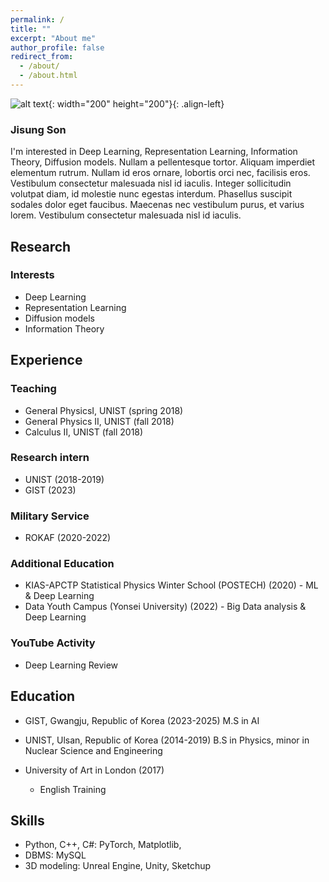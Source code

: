 ```yaml
---
permalink: /
title: ""
excerpt: "About me"
author_profile: false
redirect_from: 
  - /about/
  - /about.html
---
```




![alt text](https://github.com/int141312/int141312.github.io/blob/gh-pages/images/profile.png?raw=true){: width="200" height="200"}{: .align-left} 

### Jisung Son


I'm interested in Deep Learning, Representation Learning, Information Theory, Diffusion models. Nullam a pellentesque tortor. Aliquam imperdiet elementum rutrum. Nullam id eros ornare, lobortis orci nec, facilisis eros. Vestibulum consectetur malesuada nisl id iaculis. Integer sollicitudin volutpat diam, id molestie nunc egestas interdum. Phasellus suscipit sodales dolor eget faucibus. Maecenas nec vestibulum purus, et varius lorem. Vestibulum consectetur malesuada nisl id iaculis.   



Research
------

### Interests
* Deep Learning
* Representation Learning
* Diffusion models
* Information Theory



Experience
------

### Teaching
* General PhysicsⅠ, UNIST (spring 2018) 
* General Physics Ⅱ, UNIST (fall 2018)
* Calculus Ⅱ, UNIST (fall 2018)
 
### Research intern
* UNIST (2018-2019)
* GIST (2023)

### Military Service
* ROKAF (2020-2022)

### Additional Education
* KIAS-APCTP Statistical Physics Winter School (POSTECH) (2020) - ML & Deep Learning
* Data Youth Campus (Yonsei University) (2022) - Big Data analysis & Deep Learning

### YouTube Activity
* Deep Learning Review

Education
------

* GIST, Gwangju, Republic of Korea (2023-2025)
  M.S in AI

* UNIST, Ulsan, Republic of Korea (2014-2019) 
  B.S in Physics, minor in Nuclear Science and Engineering

* University of Art in London (2017)
  * English Training



Skills
------
* Python, C++, C#: PyTorch, Matplotlib, 
* DBMS: MySQL
* 3D modeling: Unreal Engine, Unity, Sketchup







